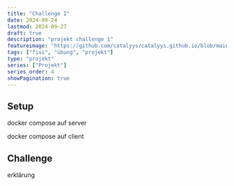 ```yaml
---
title: "Challenge I"
date: 2024-09-24
lastmod: 2024-09-27
draft: true
description: "projekt challenge 1"
featureimage: "https://github.com/catalyys/catalyys.github.io/blob/main/assets/azubi_umgebung_setup.svg?raw=true"
tags: ["fisi", "übung", "projekt"]
type: "projekt"
series: ["Projekt"]
series_order: 4
showPagination: true
---
```



## Setup

docker compose auf server

docker compose auf client


## Challenge

erklärung




